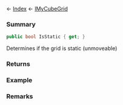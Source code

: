 ← [Index](Api-Index) ← [IMyCubeGrid](VRage.Game.ModAPI.Ingame.IMyCubeGrid)

### Summary

```csharp
public bool IsStatic { get; }
```

Determines if the grid is static (unmoveable)

### Returns

### Example

### Remarks

